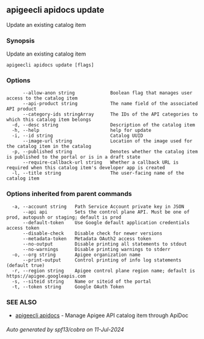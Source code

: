 ## apigeecli apidocs update

Update an existing catalog item

### Synopsis

Update an existing catalog item

```
apigeecli apidocs update [flags]
```

### Options

```
      --allow-anon string             Boolean flag that manages user access to the catalog item
      --api-product string            The name field of the associated API product
      --category-ids stringArray      The IDs of the API categories to which this catalog item belongs
  -d, --desc string                   Description of the catalog item
  -h, --help                          help for update
  -i, --id string                     Catalog UUID
      --image-url string              Location of the image used for the catalog item in the catalog
  -p, --published string              Denotes whether the catalog item is published to the portal or is in a draft state
      --require-callback-url string   Whether a callback URL is required when this catalog item's developer app is created
  -l, --title string                  The user-facing name of the catalog item
```

### Options inherited from parent commands

```
  -a, --account string   Path Service Account private key in JSON
      --api api          Sets the control plane API. Must be one of prod, autopush or staging; default is prod
      --default-token    Use Google default application credentials access token
      --disable-check    Disable check for newer versions
      --metadata-token   Metadata OAuth2 access token
      --no-output        Disable printing all statements to stdout
      --no-warnings      Disable printing warnings to stderr
  -o, --org string       Apigee organization name
      --print-output     Control printing of info log statements (default true)
  -r, --region string    Apigee control plane region name; default is https://apigee.googleapis.com
  -s, --siteid string    Name or siteid of the portal
  -t, --token string     Google OAuth Token
```

### SEE ALSO

* [apigeecli apidocs](apigeecli_apidocs.md)	 - Manage Apigee API catalog item through ApiDoc

###### Auto generated by spf13/cobra on 11-Jul-2024
